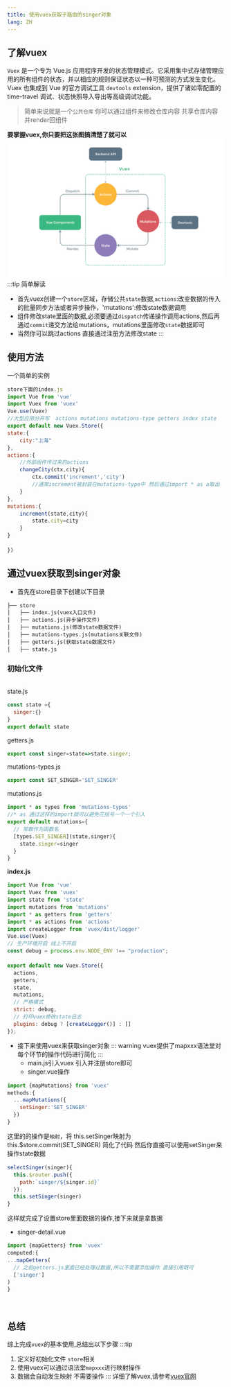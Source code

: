 ```yaml
---
title: 使用vuex获取子路由的singer对象
lang: ZH
---
```

## 了解vuex
`Vuex` 是一个专为 Vue.js 应用程序开发的状态管理模式。它采用集中式存储管理应用的所有组件的状态，并以相应的规则保证状态以一种可预测的方式发生变化。Vuex 也集成到 Vue 的官方调试工具 `devtools` extension，提供了诸如零配置的 time-travel 调试、状态快照导入导出等高级调试功能。

> 简单来说就是一个`公共仓库` 你可以通过组件来修改仓库内容 共享仓库内容 并render回组件

**要掌握vuex,你只要把这张图搞清楚了就可以**
![](./images/2019-12-22-15-33-59.png)
:::tip 简单解读

* 首先vuex创建一个`store`区域，存储公共`state`数据,`actions`:改变数据的传入的批量同步方法或者异步操作，'mutations':修改state数据调用
* 组件修改state里面的数据,必须要通过`dispatch`传递操作调用actions,然后再通过`commit`递交方法给mutations，mutations里面修改`state`数据即可
* 当然你可以跳过actions 直接通过注册方法修改state
:::
## 使用方法
一个简单的实例
```js
store下面的index.js
import Vue from 'vue'
import Vuex from 'vuex'
Vue.use(Vuex)
//大型应用分开写  actions mutations mutations-type getters index state
export default new Vuex.Store({
state:{
    city:"上海"
},
actions:{
    //外部组件传过来的actions
    changeCity(ctx,city){
        ctx.commit('increment','city')
        //通常increment被封装在mutations-type中 然后通过import * as a取出
    }
},
mutations:{
    increment(state,city){
        state.city=city
    }
}

})

```
## 通过vuex获取到singer对象
* 首先在store目录下创建以下目录
```md
├── store
│   ├── index.js(vuex入口文件)
│   ├── actions.js(异步操作文件)
│   ├── mutations.js(修改state数据文件)
│   ├── mutations-types.js(mutations关联文件)
│   ├── getters.js(获取state数据文件)
│   ├── state.js
```
<h3>初始化文件</h3>
<br>
state.js

```js
const state ={
  singer:{}
}
export default state
```
getters.js

```js
export const singer=state=>state.singer;

```
mutations-types.js

```js
export const SET_SINGER='SET_SINGER'
```
mutations.js

```js
import * as types from 'mutations-types'
//* as 通过这样的import就可以避免花括号一个一个引入
export default mutations={
  // 常数作为函数名
  [types.SET_SINGER](state,singer){
    state.singer=singer
  }
}
```
**index.js**
```js
import Vue from 'vue'
import Vuex from 'vuex'
import state from 'state'
import mutations from 'mutations'
import * as getters from 'getters'
import * as actions from 'actions'
import createLogger from 'vuex/dist/logger'
Vue.use(Vuex)
// 生产环境开启 线上不开启
const debug = process.env.NODE_ENV !== "production";

export default new Vuex.Store({
  actions,
  getters,
  state,
  mutations,
  // 严格模式
  strict: debug,
  // 打印vuex修改state日志
  plugins: debug ? [createLogger()] : []
});

```
* 接下来使用vuex来获取singer对象
::: warning
vuex提供了mapxxx语法堂对每个环节的操作代码进行简化 
:::
  * main.js引入vuex 引入并注册store即可
  * singer.vue操作
```js
import {mapMutations} from 'vuex'
methods:{
  ...mapMutations({
    setSinger:'SET_SINGER'
  })
}

```
这里的的操作是`映射`，将 this.setSinger映射为 this.$store.commit(SET_SINGER) 简化了代码
然后你直接可以使用setSinger来操作state数据
```js
selectSinger(singer){
  this.$router.push({
    path:`singer/${singer.id}`
  });
  this.setSinger(singer)
}
```
这样就完成了设置store里面数据的操作,接下来就是拿数据
  * singer-detail.vue

```js
import {mapGetters} from 'vuex'
computed:{
...mapGetters(
  // 之前getters.js里面已经处理过数据,所以不需要添加操作 直接引用既可
  ['singer']
)
}

```

<br>

## 总结
综上完成`vuex`的基本使用,总结出以下步骤
:::tip
1. 定义好初始化文件 `store`相关
2. 使用vuex可以通过语法堂`mapxxx`进行映射操作
3. 数据会自动发生映射 不需要操作
:::
详细了解vuex,请参考[vuex官网](https://vuex.vuejs.org/zh/)
